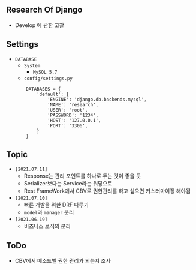 ## Research Of Django
 - Develop 에 관한 고찰

## Settings

- `DATABASE`
    - `System`
      - `MySQL 5.7`
    - `config/settings.py`
    ```text
        DATABASES = {
            'default': {
                'ENGINE': 'django.db.backends.mysql',
                'NAME': 'research',
                'USER': 'root',
                'PASSWORD': '1234',
                'HOST': '127.0.0.1',
                'PORT': '3306',
            }
        }
    ```

## Topic
  - `[2021.07.11]`
    - Response는 관리 포인트를 하나로 두는 것이 좋을 듯
    - Serializer보다는 Service라는 워딩으로
    - Rest FrameWork에서 CBV로 권한관리를 하고 싶으면 커스터마이징 해야됨  
  - `[2021.07.10]` 
    - 빠른 개발을 위한 DRF 다루기
    - `model`과 `manager` 분리  
  - `[2021.06.19]`
    - 비즈니스 로직의 분리

## ToDo
  - CBV에서 메소드별 권한 관리가 되는지 조사